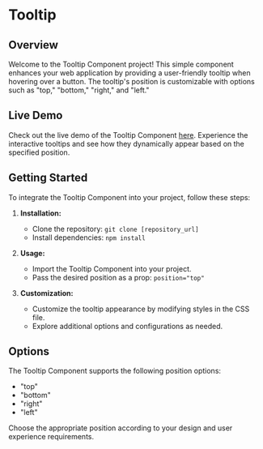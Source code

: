 # Tooltip 

## Overview

Welcome to the Tooltip Component project! This simple component enhances your web application by providing a user-friendly tooltip when hovering over a button. The tooltip's position is customizable with options such as "top," "bottom," "right," and "left."

## Live Demo

Check out the live demo of the Tooltip Component [here](https://curious-puppy-3374ef.netlify.app/). Experience the interactive tooltips and see how they dynamically appear based on the specified position.

## Getting Started

To integrate the Tooltip Component into your project, follow these steps:

1. **Installation:**
   - Clone the repository: `git clone [repository_url]`
   - Install dependencies: `npm install`

2. **Usage:**
   - Import the Tooltip Component into your project.
   - Pass the desired position as a prop: `position="top"`

3. **Customization:**
   - Customize the tooltip appearance by modifying styles in the CSS file.
   - Explore additional options and configurations as needed.


## Options

The Tooltip Component supports the following position options:
- "top"
- "bottom"
- "right"
- "left"

Choose the appropriate position according to your design and user experience requirements.

